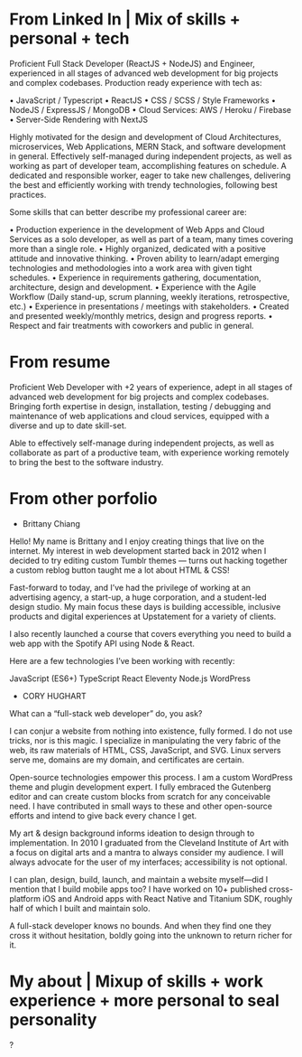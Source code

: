 # From Linked In | Mix of skills + personal + tech

Proficient Full Stack Developer (ReactJS + NodeJS) and Engineer, experienced in all stages of advanced web development for big projects and complex codebases. Production ready experience with tech as:

• JavaScript / Typescript
• ReactJS
• CSS / SCSS / Style Frameworks
• NodeJS / ExpressJS / MongoDB
• Cloud Services: AWS / Heroku / Firebase
• Server-Side Rendering with NextJS

Highly motivated for the design and development of Cloud Architectures, microservices, Web Applications, MERN Stack, and software development in general. Effectively self-managed during independent projects, as well as working as part of developer team, accomplishing features on schedule.
A dedicated and responsible worker, eager to take new challenges, delivering the best and efficiently working with trendy technologies, following best practices.

Some skills that can better describe my professional career are: 

• Production experience in the development of Web Apps and Cloud Services as a solo developer, as well as part of a team, many times covering more than a single role.
• Highly organized, dedicated with a positive attitude and innovative thinking.
• Proven ability to learn/adapt emerging technologies and methodologies into a work area with given tight schedules.
• Experience in requirements gathering, documentation, architecture, design and development.
• Experience with the Agile Workflow (Daily stand-up, scrum planning, weekly iterations, retrospective, etc.)
• Experience in presentations / meetings with stakeholders.
• Created and presented weekly/monthly metrics, design and progress reports.
• Respect and fair treatments with coworkers and public in general.


# From resume

Proficient Web Developer with +2 years of experience, adept in all stages of advanced web development for big projects and complex codebases. Bringing forth expertise in design, installation, testing / debugging and maintenance of web applications and cloud services, equipped with a diverse and up to date skill-set. 

Able to effectively self-manage during independent projects, as well as collaborate as part of a productive team, with experience working remotely to bring the best to the software industry.


# From other porfolio

- Brittany Chiang

Hello! My name is Brittany and I enjoy creating things that live on the internet. My interest in web development started back in 2012 when I decided to try editing custom Tumblr themes — turns out hacking together a custom reblog button taught me a lot about HTML & CSS!

Fast-forward to today, and I’ve had the privilege of working at an advertising agency, a start-up, a huge corporation, and a student-led design studio. My main focus these days is building accessible, inclusive products and digital experiences at Upstatement for a variety of clients.

I also recently launched a course that covers everything you need to build a web app with the Spotify API using Node & React.

Here are a few technologies I’ve been working with recently:

JavaScript (ES6+)
TypeScript
React
Eleventy
Node.js
WordPress

- CORY HUGHART

What can a “full-stack web developer” do, you ask?

I can conjur a website from nothing into existence, fully formed. I do not use tricks, nor is this magic. I specialize in manipulating the very fabric of the web, its raw materials of HTML, CSS, JavaScript, and SVG. Linux servers serve me, domains are my domain, and certificates are certain.

Open-source technologies empower this process. I am a custom WordPress theme and plugin development expert. I fully embraced the Gutenberg editor and can create custom blocks from scratch for any conceivable need. I have contributed in small ways to these and other open-source efforts and intend to give back every chance I get.

My art & design background informs ideation to design through to implementation. In 2010 I graduated from the Cleveland Institute of Art with a focus on digital arts and a mantra to always consider my audience. I will always advocate for the user of my interfaces; accessibility is not optional.

I can plan, design, build, launch, and maintain a website myself—did I mention that I build mobile apps too? I have worked on 10+ published cross-platform iOS and Android apps with React Native and Titanium SDK, roughly half of which I built and maintain solo.

A full-stack developer knows no bounds. And when they find one they cross it without hesitation, boldly going into the unknown to return richer for it.


# My about | Mixup of skills + work experience + more personal to seal personality

?
